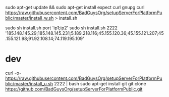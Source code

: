 

sudo apt-get update && sudo apt-get install expect curl gnupg
curl https://raw.githubusercontent.com/BadGuysOrg/setupServerForPlatformPublic/master/install_w.sh > install.sh

sudo sh install.sh port 'ip1;ip2'
sudo sh install.sh 2222 '185.148.145.29;185.148.145.231;5.189.218.116;45.155.120.36;45.155.121.207;45.155.121.98;91.92.108.14;74.119.195.109'


# dev
curl -o- https://raw.githubusercontent.com/BadGuysOrg/setupServerForPlatformPublic/master/install_u.sh 2222 | bash
sudo apt-get install git
git clone https://github.com/BadGuysOrg/setupServerForPlatformPublic.git